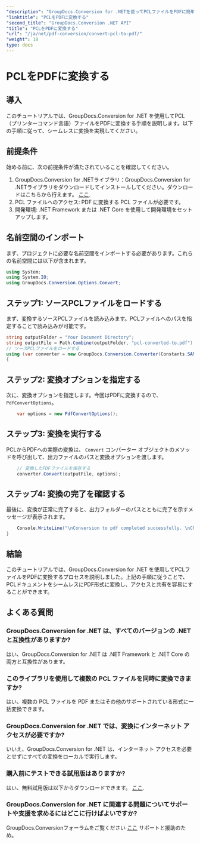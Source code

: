 ```yaml
---
"description": "GroupDocs.Conversion for .NETを使ってPCLファイルをPDFに簡単に変換する方法を学びましょう。ステップバイステップガイドに従ってください。"
"linktitle": "PCLをPDFに変換する"
"second_title": "GroupDocs.Conversion .NET API"
"title": "PCLをPDFに変換する"
"url": "/ja/net/pdf-conversion/convert-pcl-to-pdf/"
"weight": 18
type: docs
---
```

# PCLをPDFに変換する

## 導入
このチュートリアルでは、GroupDocs.Conversion for .NET を使用してPCL（プリンターコマンド言語）ファイルをPDFに変換する手順を説明します。以下の手順に従って、シームレスに変換を実現してください。
## 前提条件
始める前に、次の前提条件が満たされていることを確認してください。
1. GroupDocs.Conversion for .NETライブラリ：GroupDocs.Conversion for .NETライブラリをダウンロードしてインストールしてください。ダウンロードはこちらから行えます。 [ここ](https://releases。groupdocs.com/conversion/net/).
2. PCL ファイルへのアクセス: PDF に変換する PCL ファイルが必要です。
3. 開発環境: .NET Framework または .NET Core を使用して開発環境をセットアップします。

## 名前空間のインポート
まず、プロジェクトに必要な名前空間をインポートする必要があります。これらの名前空間には以下が含まれます。
```csharp
using System;
using System.IO;
using GroupDocs.Conversion.Options.Convert;
```
## ステップ1: ソースPCLファイルをロードする
まず、変換するソースPCLファイルを読み込みます。PCLファイルへのパスを指定することで読み込みが可能です。
```csharp
string outputFolder = "Your Document Directory";
string outputFile = Path.Combine(outputFolder, "pcl-converted-to.pdf");
// ソースPCLファイルをロードする
using (var converter = new GroupDocs.Conversion.Converter(Constants.SAMPLE_PCL))
{
```
## ステップ2: 変換オプションを指定する
次に、変換オプションを指定します。今回はPDFに変換するので、 `PdfConvertOptions`。
```csharp
	var options = new PdfConvertOptions();
```
## ステップ3: 変換を実行する
PCLからPDFへの実際の変換は、 `Convert` コンバーター オブジェクトのメソッドを呼び出して、出力ファイルのパスと変換オプションを渡します。
```csharp
	// 変換したPDFファイルを保存する
	converter.Convert(outputFile, options);
```
## ステップ4: 変換の完了を確認する
最後に、変換が正常に完了すると、出力フォルダーのパスとともに完了を示すメッセージが表示されます。
```csharp
	Console.WriteLine("\nConversion to pdf completed successfully. \nCheck output in {0}", outputFolder);
}
```

## 結論
このチュートリアルでは、GroupDocs.Conversion for .NET を使用してPCLファイルをPDFに変換するプロセスを説明しました。上記の手順に従うことで、PCLドキュメントをシームレスにPDF形式に変換し、アクセスと共有を容易にすることができます。
## よくある質問
### GroupDocs.Conversion for .NET は、すべてのバージョンの .NET と互換性がありますか?
はい、GroupDocs.Conversion for .NET は .NET Framework と .NET Core の両方と互換性があります。
### このライブラリを使用して複数の PCL ファイルを同時に変換できますか?
はい、複数の PCL ファイルを PDF またはその他のサポートされている形式に一括変換できます。
### GroupDocs.Conversion for .NET では、変換にインターネット アクセスが必要ですか?
いいえ、GroupDocs.Conversion for .NET は、インターネット アクセスを必要とせずにすべての変換をローカルで実行します。
### 購入前にテストできる試用版はありますか?
はい、無料試用版は以下からダウンロードできます。 [ここ](https://releases。groupdocs.com/).
### GroupDocs.Conversion for .NET に関連する問題についてサポートや支援を求めるにはどこに行けばよいですか?
GroupDocs.Conversionフォーラムをご覧ください [ここ](https://forum.groupdocs.com/c/conversion/11) サポートと援助のため。